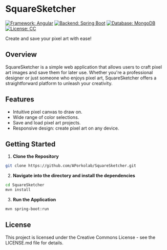 # SquareSketcher

[![Framework: Angular](https://img.shields.io/badge/Framework-Angular-red)](https://angular.io/)
[![Backend: Spring Boot](https://img.shields.io/badge/Backend-Spring_Boot-green)](https://spring.io/projects/spring-boot)
[![Database: MongoDB](https://img.shields.io/badge/Database-MongoDB-green)](https://www.mongodb.com/)
[![License: CC](https://img.shields.io/badge/License-Creative_Commons-blue)](LINK_TO_YOUR_LICENSE_PAGE)

Create and save your pixel art with ease!

## Overview

SquareSketcher is a simple web application that allows users to craft pixel art images and save them for later use. Whether you're a professional designer or just someone who enjoys pixel art, SquareSketcher offers a straightforward platform to unleash your creativity.

## Features

- Intuitive pixel canvas to draw on.
- Wide range of color selections.
- Save and load pixel art projects.
- Responsive design: create pixel art on any device.

## Getting Started

1. **Clone the Repository**

```bash
git clone https://github.com/APorkolab/SquareSketcher.git
```

2. **Navigate into the directory and install the dependencies**

```bash
cd SquareSketcher
mvn install
```

3. **Run the Application**
```bash
mvn spring-boot:run
```

## License
This project is licensed under the Creative Commons License - see the LICENSE.md file for details.
